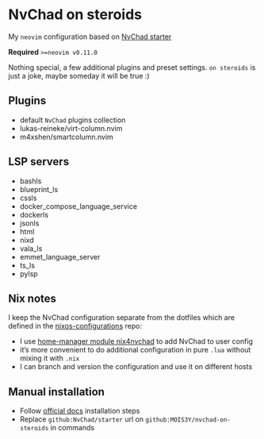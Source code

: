 # NvChad on steroids

My `neovim` configuration based on [NvChad starter](https://github.com/NvChad/starter)

**Required** `>=neovim v0.11.0`

Nothing special, a few additional plugins and preset settings.
`on steroids` is just a joke, maybe someday it will be true :)


## Plugins
- default `NvChad` plugins collection
- lukas-reineke/virt-column.nvim
- m4xshen/smartcolumn.nvim


## LSP servers
- bashls
- blueprint_ls
- cssls
- docker_compose_language_service
- dockerls
- jsonls
- html
- nixd
- vala_ls
- emmet_language_server
- ts_ls
- pylsp


## Nix notes
I keep the NvChad configuration separate from the dotfiles
which are defined in the
[nixos-configurations](https://github.com/MOIS3Y/nixos-configurations) repo:


- I use [home-manager module nix4nvchad](https://github.com/nix-community/nix4nvchad)
to add NvChad to user config
- it’s more convenient to do additional configuration in pure `.lua`
without mixing it with `.nix`
- I can branch and version the configuration and use it on different hosts


## Manual installation
- Follow [official docs](https://nvchad.com/docs/quickstart/install) installation steps
- Replace `github:NvChad/starter` url on `github:MOIS3Y/nvchad-on-steroids` in commands